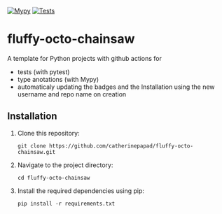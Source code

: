 [![Mypy](https://github.com/catherinepapad/fluffy-octo-chainsaw/actions/workflows/mypy.yml/badge.svg)](https://github.com/catherinepapad/fluffy-octo-chainsaw/actions/workflows/mypy.yml)
[![Tests](https://github.com/catherinepapad/fluffy-octo-chainsaw/actions/workflows/pytest.yml/badge.svg)](https://github.com/catherinepapad/fluffy-octo-chainsaw/actions/workflows/pytest.yml)

# fluffy-octo-chainsaw
A template for Python projects with github actions for 
- tests (with pytest)
- type anotations (with Mypy)
- automaticaly updating the badges and the Installation using the new username and repo name on creation


## Installation

1. Clone this repository:   
    ```
    git clone https://github.com/catherinepapad/fluffy-octo-chainsaw.git
    ```
2. Navigate to the project directory:   
    ```
    cd fluffy-octo-chainsaw
    ```
3. Install the required dependencies using pip:
    ```
    pip install -r requirements.txt
    ```


<!-- 
Use  "pipreqs . --mode no-pin" to auto generate the requirements 
note it may not work recursively  
-->

